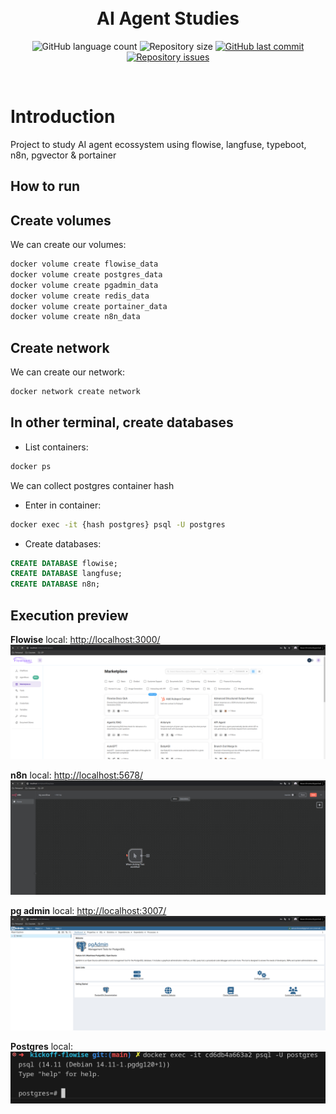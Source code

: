 <h1 align="center">
  <br/>
  AI Agent Studies
</h1>

<p align="center">
  <img alt="GitHub language count" src="https://img.shields.io/github/languages/count/LucasPereiraMiranda/ai-agent-studies">

  <img alt="Repository size" src="https://img.shields.io/github/repo-size/LucasPereiraMiranda/ai-agent-studies">
  
  <a href="https://github.com/LucasPereiraMiranda/ai-agent-studies/commits/master">
    <img alt="GitHub last commit" src="https://img.shields.io/github/last-commit/LucasPereiraMiranda/ai-agent-studies">
  </a>

  <a href="https://github.com/LucasPereiraMiranda/ai-agent-studies/issues">
    <img alt="Repository issues" src="https://img.shields.io/github/issues/LucasPereiraMiranda/ai-agent-studies">
  </a>
</p>

<br>

# Introduction

Project to study AI agent ecossystem using flowise, langfuse, typeboot, n8n, pgvector & portainer

## How to run

## Create volumes

We can create our volumes:

```bash
docker volume create flowise_data
docker volume create postgres_data
docker volume create pgadmin_data
docker volume create redis_data
docker volume create portainer_data
docker volume create n8n_data
```

## Create network

We can create our network:

```bash
docker network create network
```

## In other terminal, create databases

- List containers:

```bash
docker ps
```

We can collect postgres container hash

- Enter in container:

```bash
docker exec -it {hash postgres} psql -U postgres
```

- Create databases:
```sql
CREATE DATABASE flowise;
CREATE DATABASE langfuse;
CREATE DATABASE n8n;
```


## Execution preview

**Flowise** local: [http://localhost:3000/](http://localhost:3000/)
![Flowise](./.github/img/flowise.png)  

**n8n** local: [http://localhost:5678/](http://localhost:5678/)
![n8n](./.github/img/n8n.png)  


**pg admin** local: [http://localhost:3007/](http://localhost:3007/)
![pg admin](./.github/img/pg-admin.png)  


**Postgres** local:
![Postgres](./.github/img/postgres.png)  
